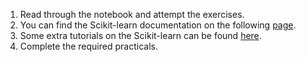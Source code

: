 1. Read through the notebook and attempt the exercises.
2. You can find the Scikit-learn documentation on the following [page](https://scikit-learn.org/stable/).
3. Some extra tutorials on the Scikit-learn can be found [here](https://scikit-learn.org/stable/tutorial/index.html).
4. Complete the required practicals.